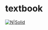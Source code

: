 # textbook

[![N|Solid](https://avatars3.githubusercontent.com/u/20544498?s=200&v=4)](https://github.com/upenndigitalscholarship/)

